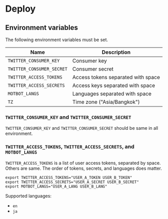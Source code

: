 # Deploy

## Environment variables

The following environment variables must be set.

| Name                      | Description                        |
|---------------------------|------------------------------------|
| `TWITTER_CONSUMER_KEY`    | Consumer key                       |
| `TWITTER_CONSUMER_SECRET` | Consumer secret                    |
| `TWITTER_ACCESS_TOKENS`   | Access tokens separated with space |
| `TWITTER_ACCESS_SECRETS`  | Access keys separated with space   |
| `MOTBOT_LANGS`            | Languages separated with space     |
| `TZ`                      | Time zone ("Asia/Bangkok")         |

### `TWITTER_CONSUMER_KEY` and `TWITTER_CONSUMER_SECRET`

`TWITTER_CONSUMER_KEY` and `TWITTER_CONSUMER_SECRET` should be same in all
environment.

### `TWITTER_ACCESS_TOKENS`, `TWITTER_ACCESS_SECRETS`, and `MOTBOT_LANGS`

`TWITTER_ACCESS_TOKENS` is a list of user access tokens, separated by space.
Others are same. The order of tokens, secrets, and languages does matter.

```
export TWITTER_ACCESS_TOKENS="USER_A_TOKEN USER_B_TOKEN"
export TWITTER_ACCESS_SECRETS="USER_A_SECRET USER_B_SECRET"
export MOTBOT_LANGS="USER_A_LANG USER_B_LANG"
```

Supported languages:

* `en`
* `ja`

